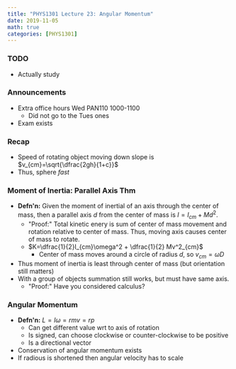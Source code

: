 ```yaml
---
title: "PHYS1301 Lecture 23: Angular Momentum"
date: 2019-11-05
math: true 
categories: [PHYS1301]
---
```


### TODO

- Actually study

### Announcements 

- Extra office hours Wed PAN110 1000-1100
    - Did not go to the Tues ones
- Exam exists

### Recap

- Speed of rotating object moving down slope is $v_{cm}=\sqrt{\dfrac{2gh}{1+c}}$
- Thus, sphere *fast*

### Moment of Inertia: Parallel Axis Thm

- **Defn'n:** Given the moment of inertial of an axis through the center of mass, then a parallel axis $d$ from the center of mass is $I=I_{cm}+Md^2$.
    - "Proof:" Total kinetic enery is sum of center of mass movement and rotation relative to center of mass. Thus, moving axis causes center of mass to rotate.
    - $K=\dfrac{1}{2}I_{cm}\omega^2 + \dfrac{1}{2} Mv^2_{cm}$
        - Center of mass moves around a circle of radius $d$, so $v_{cm}=\omega D$
- Thus moment of inertia is least through center of mass (but orientation still matters)
- With a group of objects summation still works, but must have same axis.
    - "Proof:" Have you considered calculus?

### Angular Momentum

- **Defn'n:** $L=I\omega=rmv=rp$
    - Can get different value wrt to axis of rotation
    - Is signed, can choose clockwise or counter-clockwise to be positive
    - Is a directional vector
- Conservation of angular momentum exists
- If radious is shortened then angular velocity has to scale

